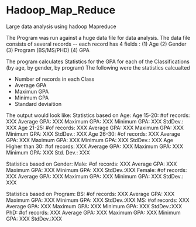 Hadoop_Map_Reduce
=================

Large data analysis using hadoop Mapreduce

The Program was run against a huge data file for data analysis. The data file consists of several records
-- each record has 4 fields : (1) Age
                              (2) Gender
                              (3) Program (BS/MS/PHD)
                              (4) GPA
                              
The program calculates Statistics for the GPA for each of the Classifications (by age, by gender, by program)
The following were the statistics calcualted
 * Number of records in each Class
 * Average GPA
 * Maximun GPA
 * Minimum GPA
 * Standard deviaition
                                    
The output would look like:
Statistics based on Age:
Age 15-20:   #of records: XXX      Average GPA: XXX  Maximum GPA:  XXX   Minimum GPA: XXX StdDev.: XXX
Age 21-25:   #of records: XXX      Average GPA: XXX  Maximum GPA:  XXX   Minimum GPA: XXX StdDev.: XXX
Age 26-30:   #of records: XXX      Average GPA: XXX  Maximum GPA:  XXX   Minimum GPA: XXX StdDev.: XXX
Age Higher than 30:  #of records: XXX      Average GPA: XXX  Maximum GPA:  XXX   Minimum GPA: XXX Std. Dev.: XXX

Statistics based on Gender:
Male:     #of records: XXX      Average GPA: XXX  Maximum GPA:  XXX   Minimum GPA: XXX StdDev.:XXX
Female:     #of records: XXX      Average GPA: XXX  Maximum GPA:  XXX   Minimum GPA: XXX StdDev.: XXX

Statistics based on Program:
BS:     #of records: XXX      Average GPA: XXX  Maximum GPA:  XXX   Minimum GPA: XXX StdDev.:XXX
MS:     #of records: XXX      Average GPA: XXX  Maximum GPA:  XXX   Minimum GPA: XXX StdDev.:XXX
PhD:     #of records: XXX      Average GPA: XXX  Maximum GPA:  XXX   Minimum GPA: XXX StdDev.:XXX
